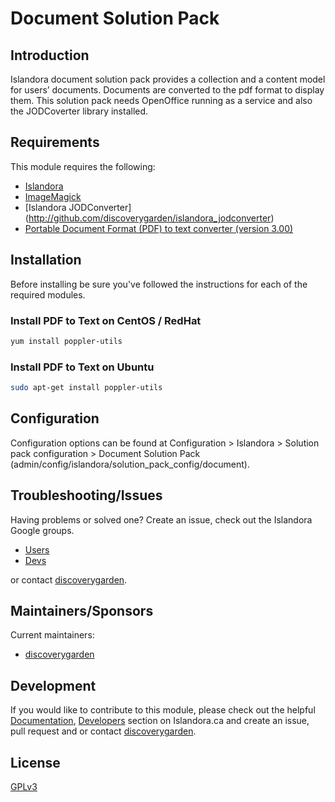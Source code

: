 # Document Solution Pack

## Introduction

Islandora document solution pack provides a collection and a content model for users’ documents.
Documents are converted to the pdf format to display them. This solution pack needs OpenOffice running as a service and
also the JODCoverter library installed.

## Requirements

This module requires the following:

* [Islandora](http://github.com/discoverygarden/islandora)
* [ImageMagick](http://drupal.org/project/imagemagick)
* [Islandora JODConverter] (http://github.com/discoverygarden/islandora_jodconverter)
* [Portable Document Format (PDF) to text converter (version 3.00)](http://poppler.freedesktop.org/)


## Installation

Before installing be sure you've followed the instructions for each of the required modules.

### Install PDF to Text on CentOS / RedHat
```sh
yum install poppler-utils
```

### Install PDF to Text on Ubuntu
```sh
sudo apt-get install poppler-utils
```

## Configuration

Configuration options can be found at Configuration > Islandora > Solution pack
configuration > Document Solution Pack
(admin/config/islandora/solution_pack_config/document).

## Troubleshooting/Issues

Having problems or solved one? Create an issue, check out the Islandora Google
groups.

* [Users](https://groups.google.com/forum/?hl=en&fromgroups#!forum/islandora)
* [Devs](https://groups.google.com/forum/?hl=en&fromgroups#!forum/islandora-dev)

or contact [discoverygarden](http://support.discoverygarden.ca).

## Maintainers/Sponsors

Current maintainers:

* [discoverygarden](http://www.discoverygarden.ca)

## Development

If you would like to contribute to this module, please check out the helpful
[Documentation](https://github.com/Islandora/islandora/wiki#wiki-documentation-for-developers),
[Developers](http://islandora.ca/developers) section on Islandora.ca and create
an issue, pull request and or contact
[discoverygarden](http://support.discoverygarden.ca).

## License

[GPLv3](http://www.gnu.org/licenses/gpl-3.0.txt)
